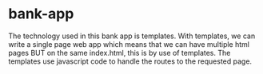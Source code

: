 # bank-app

The technology used in this bank app is templates. With templates, we can write a single page web app which means that we can have multiple html pages BUT
on the same index.html, this is by use of templates.
The templates use javascript code to handle the routes to the requested page.
